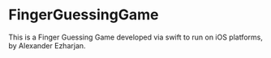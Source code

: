 # FingerGuessingGame
This is a Finger Guessing Game developed via swift to run on iOS platforms, by Alexander Ezharjan.
